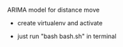 ARIMA model for distance move 

- create virtualenv and activate 

- just run "bash bash.sh" in terminal